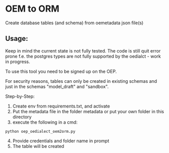 # OEM to ORM

Create database tables (and schema) from oemetadata json file(s)

## Usage:
Keep in mind the current state is not fully tested. The code is
still quit error prone f.e. the postgres types are not fully 
supported by the oedialct - work in progress. 

To use this tool you need to be signed up on the OEP. 

For security reasons, tables can only be created in existing 
schemas and just in the schemas "model_draft" and "sandbox".

Step-by-Step: 
1. Create env from requirements.txt, and activate
2. Put the metadata file in the folder metadata or put your own folder in this 
    directory
3. execute the following in a cmd:
```
python oep_oedialect_oem2orm.py
```
4. Provide credentials and folder name in prompt
5. The table will be created 
